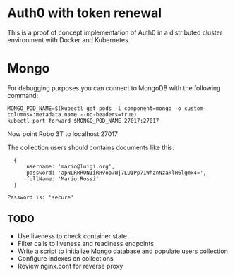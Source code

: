 # Auth0 with token renewal

This is a proof of concept implementation of Auth0 in a distributed cluster environment with Docker and Kubernetes.

# Mongo

For debugging purposes you can connect to MongoDB with the following command:

```
MONGO_POD_NAME=$(kubectl get pods -l component=mongo -o custom-columns=:metadata.name --no-headers=true)
kubectl port-forward $MONGO_POD_NAME 27017:27017
```

Now point Robo 3T to localhost:27017

The collection users should contains documents like this:

```
  {
      username: 'mario@luigi.org',
      password: 'apNLRRRON1iRHvop7Wj7LUIPp71WhznNzaklH6lgmx4=',
      fullName: 'Mario Rossi'
  }

Password is: 'secure'
```

## TODO

- Use liveness to check container state
- Filter calls to liveness and readiness endpoints
- Write a script to initialize Mongo database and populate users collection
- Configure indexes on collections
- Review nginx.conf for reverse proxy

